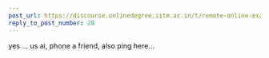 ```yaml
---
post_url: https://discourse.onlinedegree.iitm.ac.in/t/remote-online-exam-tds-jan-2025/168832/45
reply_to_post_number: 28
---
```

yes … us ai, phone a friend, also ping here…